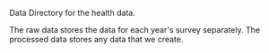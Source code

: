 
Data Directory for the health data. 

    
The raw data stores the data for each year's survey separately.
The processed data stores any data that we create.